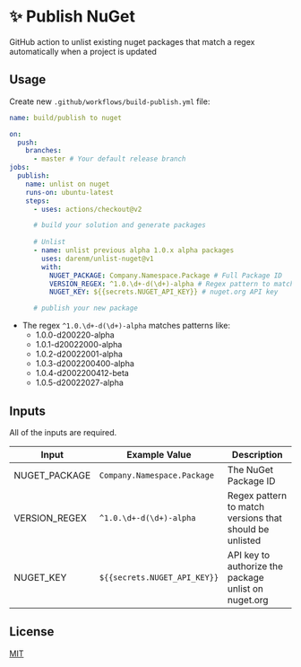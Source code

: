 # ✨ Publish NuGet
GitHub action to unlist existing nuget packages that match a regex automatically when a project is updated

## Usage
Create new `.github/workflows/build-publish.yml` file:

```yml
name: build/publish to nuget

on:
  push:
    branches:
      - master # Your default release branch
jobs:
  publish:
    name: unlist on nuget
    runs-on: ubuntu-latest
    steps:
      - uses: actions/checkout@v2

      # build your solution and generate packages
      
      # Unlist
      - name: unlist previous alpha 1.0.x alpha packages
        uses: darenm/unlist-nuget@v1
        with:
          NUGET_PACKAGE: Company.Namespace.Package # Full Package ID
          VERSION_REGEX: ^1.0.\d+-d(\d+)-alpha # Regex pattern to match version
          NUGET_KEY: ${{secrets.NUGET_API_KEY}} # nuget.org API key

      # publish your new package
```

* The regex `^1.0.\d+-d(\d+)-alpha` matches patterns like:
  * 1.0.0-d200220-alpha
  * 1.0.1-d20022000-alpha
  * 1.0.2-d20022001-alpha
  * 1.0.3-d2002200400-alpha
  * 1.0.4-d2002200412-beta
  * 1.0.5-d20022027-alpha

## Inputs
All of the inputs are required.

Input | Example Value | Description
--- | --- | ---
NUGET_PACKAGE | `Company.Namespace.Package` | The NuGet Package ID
VERSION_REGEX | `^1.0.\d+-d(\d+)-alpha` | Regex pattern to match versions that should be unlisted
NUGET_KEY | `${{secrets.NUGET_API_KEY}}` | API key to authorize the package unlist on nuget.org

## License
[MIT](LICENSE)